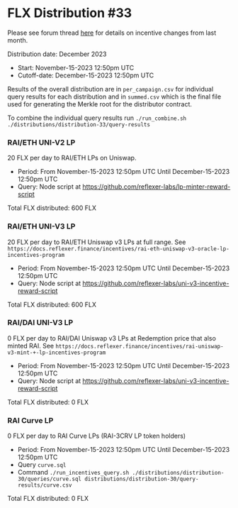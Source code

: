 # FLX Distribution #33

Please see forum thread [here](https://community.reflexer.finance/t/oracle-migration-to-uniswap-v3-incentive-adjustments/510/22) for details on incentive changes from last month.

Distribution date: December 2023

- Start: November-15-2023 12:50pm UTC
- Cutoff-date: December-15-2023 12:50pm UTC

Results of the overall distribution are in `per_campaign.csv` for individual query results for each distribution and in `summed.csv` which is the final file used for generating the Merkle root for the distributor contract.

To combine the individual query results run `./run_combine.sh ./distributions/distribution-33/query-results`

### RAI/ETH UNI-V2 LP

20 FLX per day to RAI/ETH LPs on Uniswap.

- Period: From November-15-2023 12:50pm UTC Until December-15-2023 12:50pm UTC
- Query: Node script at https://github.com/reflexer-labs/lp-minter-reward-script

Total FLX distributed: 600 FLX

### RAI/ETH UNI-V3 LP

20 FLX per day to RAI/ETH Uniswap v3 LPs at full range. See `https://docs.reflexer.finance/incentives/rai-eth-uniswap-v3-oracle-lp-incentives-program`

- Period: From November-15-2023 12:50pm UTC Until December-15-2023 12:50pm UTC
- Query: Node script at https://github.com/reflexer-labs/uni-v3-incentive-reward-script

Total FLX distributed: 600 FLX

### RAI/DAI UNI-V3 LP

0 FLX per day to RAI/DAI Uniswap v3 LPs at Redemption price that also minted RAI. See `https://docs.reflexer.finance/incentives/rai-uniswap-v3-mint-+-lp-incentives-program`

- Period: From November-15-2023 12:50pm UTC Until December-15-2023 12:50pm UTC
- Query: Node script at https://github.com/reflexer-labs/uni-v3-incentive-reward-script

Total FLX distributed: 0 FLX

### RAI Curve LP

0 FLX per day to RAI Curve LPs (RAI-3CRV LP token holders)

- Period: From November-15-2023 12:50pm UTC Until December-15-2023 12:50pm UTC
- Query `curve.sql`
- Command `./run_incentives_query.sh ./distributions/distribution-30/queries/curve.sql distributions/distribution-30/query-results/curve.csv`

Total FLX distributed: 0 FLX
